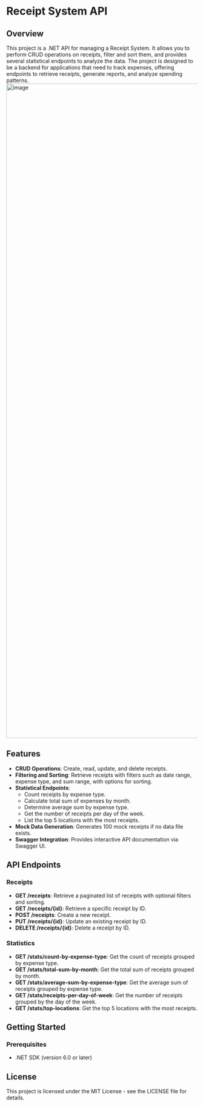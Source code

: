 # Receipt System API

## Overview

This project is a .NET API for managing a Receipt System. It allows you to perform CRUD operations on receipts, filter and sort them, and provides several statistical endpoints to analyze the data. The project is designed to be a backend for applications that need to track expenses, offering endpoints to retrieve receipts, generate reports, and analyze spending patterns.
<img width="1726" alt="image" src="https://github.com/user-attachments/assets/fbda1e3d-313c-4859-b597-90fbde309ec4">

## Features

- **CRUD Operations**: Create, read, update, and delete receipts.
- **Filtering and Sorting**: Retrieve receipts with filters such as date range, expense type, and sum range, with options for sorting.
- **Statistical Endpoints**:
	- Count receipts by expense type.
	- Calculate total sum of expenses by month.
	- Determine average sum by expense type.
	- Get the number of receipts per day of the week.
	- List the top 5 locations with the most receipts.
- **Mock Data Generation**: Generates 100 mock receipts if no data file exists.
- **Swagger Integration**: Provides interactive API documentation via Swagger UI.

## API Endpoints

### Receipts

- **GET /receipts**: Retrieve a paginated list of receipts with optional filters and sorting.
- **GET /receipts/{id}**: Retrieve a specific receipt by ID.
- **POST /receipts**: Create a new receipt.
- **PUT /receipts/{id}**: Update an existing receipt by ID.
- **DELETE /receipts/{id}**: Delete a receipt by ID.

### Statistics

- **GET /stats/count-by-expense-type**: Get the count of receipts grouped by expense type.
- **GET /stats/total-sum-by-month**: Get the total sum of receipts grouped by month.
- **GET /stats/average-sum-by-expense-type**: Get the average sum of receipts grouped by expense type.
- **GET /stats/receipts-per-day-of-week**: Get the number of receipts grouped by the day of the week.
- **GET /stats/top-locations**: Get the top 5 locations with the most receipts.

## Getting Started

### Prerequisites
- .NET SDK (version 6.0 or later)

## License

This project is licensed under the MIT License - see the LICENSE file for details.
